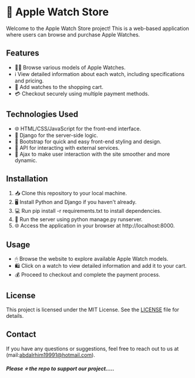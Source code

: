 # 🍏 Apple Watch Store

Welcome to the Apple Watch Store project! This is a web-based application where users can browse and purchase Apple Watches.

## Features

- 🕵‍♂ Browse various models of Apple Watches.
- ℹ View detailed information about each watch, including specifications and pricing.
- 🛒 Add watches to the shopping cart.
- 💳 Checkout securely using multiple payment methods.

## Technologies Used

- 🌐 HTML/CSS/JavaScript for the front-end interface.
- 🐍 Django for the server-side logic.
- 🌟 Bootstrap for quick and easy front-end styling and design.
- 🚀 API for interacting with external services.
- 🔧 Ajax to make user interaction with the site smoother and more dynamic.

## Installation

1. 📥 Clone this repository to your local machine.
2. 🖥 Install Python and Django if you haven't already.
3. 💻 Run pip install -r requirements.txt to install dependencies.
4. 🚀 Run the server using python manage.py runserver.
5. 🌐 Access the application in your browser at http://localhost:8000.

## Usage

- 🖱 Browse the website to explore available Apple Watch models.
- 🛍 Click on a watch to view detailed information and add it to your cart.
- 💰 Proceed to checkout and complete the payment process.

## License

This project is licensed under the MIT License. See the [LICENSE](LICENSE) file for details.

## Contact

If you have any questions or suggestions, feel free to reach out to us at (mail:abdalrhim19991@hotmail.com).

##### Please ⭐ the repo to support our project.....
